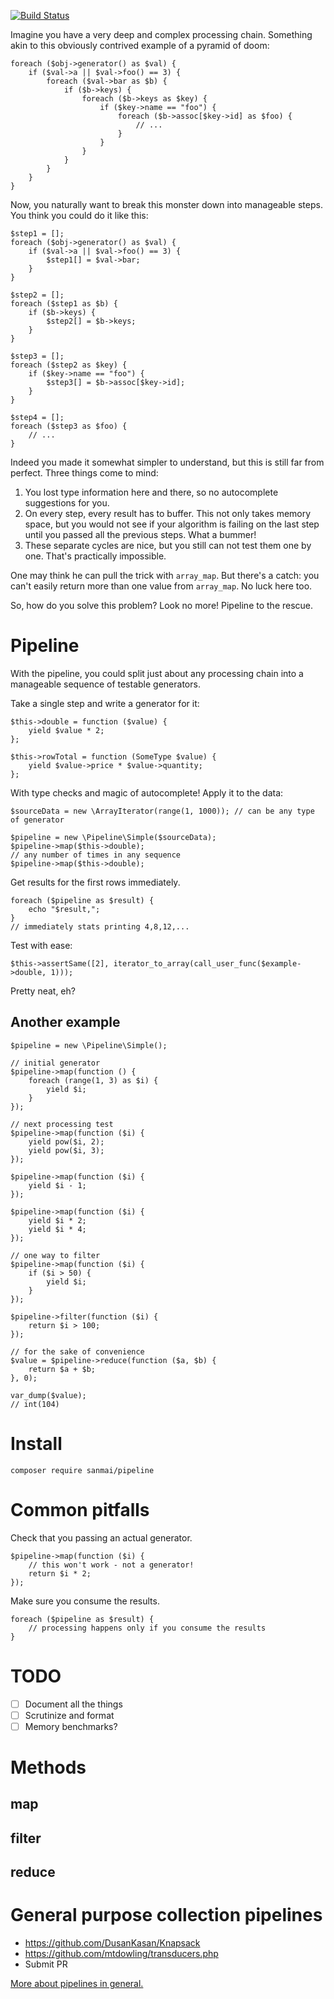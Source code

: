 [![Build Status](https://travis-ci.org/sanmai/pipeline.svg?branch=v0.3.x)](https://travis-ci.org/sanmai/pipeline)

Imagine you have a very deep and complex processing chain. Something akin to this obviously contrived example of a pyramid of doom:

	foreach ($obj->generator() as $val) {
	    if ($val->a || $val->foo() == 3) {
	        foreach ($val->bar as $b) {
	            if ($b->keys) {
	                foreach ($b->keys as $key) {
	                    if ($key->name == "foo") {
	                        foreach ($b->assoc[$key->id] as $foo) {
	                            // ...
	                        }
	                    }
	                }
	            }
	        }
	    }
	}

Now, you naturally want to break this monster down into manageable steps. You think you could do it like this:

	$step1 = [];
	foreach ($obj->generator() as $val) {
	    if ($val->a || $val->foo() == 3) {
	        $step1[] = $val->bar;
	    }
	}
	
	$step2 = [];
	foreach ($step1 as $b) {
	    if ($b->keys) {
	        $step2[] = $b->keys;
	    }
	}
	
	$step3 = [];
	foreach ($step2 as $key) {
	    if ($key->name == "foo") {
	        $step3[] = $b->assoc[$key->id];
	    }
	}
	
	$step4 = [];
	foreach ($step3 as $foo) {
	    // ...
	}

Indeed you made it somewhat simpler to understand, but this is still far from perfect. Three things come to mind:

1. You lost type information here and there, so no autocomplete suggestions for you.
2. On every step, every result has to buffer. This not only takes memory space, but you would not see if your algorithm is failing on the last step until you passed all the previous steps. What a bummer!
2. These separate cycles are nice, but you still can not test them one by one. That's practically impossible.

One may think he can pull the trick with `array_map`. But there's a catch: you can't easily return more than one value from `array_map`. No luck here too.

So, how do you solve this problem? Look no more! Pipeline to the rescue. 

# Pipeline

With the pipeline, you could split just about any processing chain into a manageable sequence of testable generators.

Take a single step and write a generator for it:

    $this->double = function ($value) {
        yield $value * 2;
    };

	$this->rowTotal = function (SomeType $value) {
	    yield $value->price * $value->quantity;
	};

With type checks and magic of autocomplete! Apply it to the data:

    $sourceData = new \ArrayIterator(range(1, 1000)); // can be any type of generator

    $pipeline = new \Pipeline\Simple($sourceData);
    $pipeline->map($this->double);
    // any number of times in any sequence
    $pipeline->map($this->double);

Get results for the first rows immediately.

    foreach ($pipeline as $result) {
        echo "$result,";
    }
    // immediately stats printing 4,8,12,...

Test with ease:

    $this->assertSame([2], iterator_to_array(call_user_func($example->double, 1)));

Pretty neat, eh?

## Another example

    $pipeline = new \Pipeline\Simple();
    
    // initial generator
    $pipeline->map(function () {
        foreach (range(1, 3) as $i) {
            yield $i;
        }
    });
    
    // next processing test
    $pipeline->map(function ($i) {
        yield pow($i, 2);
        yield pow($i, 3);
    });
    
    $pipeline->map(function ($i) {
        yield $i - 1;
    });
    
    $pipeline->map(function ($i) {
        yield $i * 2;
        yield $i * 4;
    });

    // one way to filter    
    $pipeline->map(function ($i) {
        if ($i > 50) {
            yield $i;
        }
    });
    
    $pipeline->filter(function ($i) {
        return $i > 100;
    });

    // for the sake of convenience    
    $value = $pipeline->reduce(function ($a, $b) {
        return $a + $b;
    }, 0);
    
    var_dump($value);
    // int(104)

# Install

    composer require sanmai/pipeline

# Common pitfalls

Check that you passing an actual generator.

    $pipeline->map(function ($i) {
        // this won't work - not a generator!
        return $i * 2;
    });

Make sure you consume the results.

    foreach ($pipeline as $result) {
        // processing happens only if you consume the results
    }


# TODO

- [ ] Document all the things
- [ ] Scrutinize and format
- [ ] Memory benchmarks?

# Methods

## map

## filter

## reduce

# General purpose collection pipelines

- https://github.com/DusanKasan/Knapsack
- https://github.com/mtdowling/transducers.php
- Submit PR

[More about pipelines in general.](https://martinfowler.com/articles/collection-pipeline/)